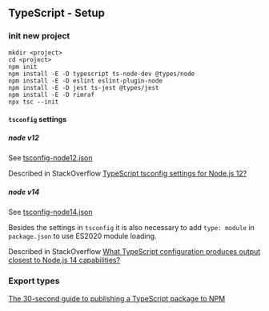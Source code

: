 ## TypeScript - Setup

### init new project

```
mkdir <project>
cd <project>
npm init
npm install -E -D typescript ts-node-dev @types/node
npm install -E -D eslint eslint-plugin-node
npm install -E -D jest ts-jest @types/jest
npm install -E -D rimraf
npx tsc --init
```

#### `tsconfig` settings

##### node v12

See [tsconfig-node12.json](./tsconfig-node12.json)

Described in StackOverflow [TypeScript tsconfig settings for Node.js 12?](https://stackoverflow.com/questions/59787574/typescript-tsconfig-settings-for-node-js-12/59787575#59787575)

##### node v14

See [tsconfig-node14.json](./tsconfig-node14.json)

Besides the settings in `tsconfig` it is also necessary to add `type: module` in `package.json` to use ES2020 module loading.

Described in StackOverflow [What TypeScript configuration produces output closest to Node.js 14 capabilities?](https://stackoverflow.com/questions/61305578/what-typescript-configuration-produces-output-closest-to-node-js-14-capabilities/61305579#61305579)

### Export types

[The 30-second guide to publishing a TypeScript package to NPM](https://cameronnokes.com/blog/the-30-second-guide-to-publishing-a-typescript-package-to-npm/)
